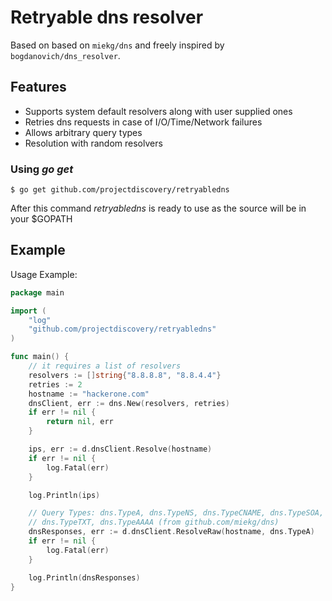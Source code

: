 # Retryable dns resolver
Based on based on `miekg/dns` and freely inspired by `bogdanovich/dns_resolver`.

## Features
- Supports system default resolvers along with user supplied ones
- Retries dns requests in case of I/O/Time/Network failures
- Allows arbitrary query types
- Resolution with random resolvers

### Using *go get*

```
$ go get github.com/projectdiscovery/retryabledns
```

After this command *retryabledns* is ready to use as the source will be in your $GOPATH

## Example
Usage Example:

``` go
package main

import (
    "log"
    "github.com/projectdiscovery/retryabledns"
)

func main() {
    // it requires a list of resolvers
    resolvers := []string{"8.8.8.8", "8.8.4.4"}
    retries := 2
    hostname := "hackerone.com"
    dnsClient, err := dns.New(resolvers, retries)
    if err != nil {
        return nil, err
    }

    ips, err := d.dnsClient.Resolve(hostname)
    if err != nil {
        log.Fatal(err)
    }

    log.Println(ips)

    // Query Types: dns.TypeA, dns.TypeNS, dns.TypeCNAME, dns.TypeSOA, dns.TypePTR, dns.TypeMX
    // dns.TypeTXT, dns.TypeAAAA (from github.com/miekg/dns)
    dnsResponses, err := d.dnsClient.ResolveRaw(hostname, dns.TypeA)
    if err != nil {
        log.Fatal(err)
    }

    log.Println(dnsResponses)
}
```